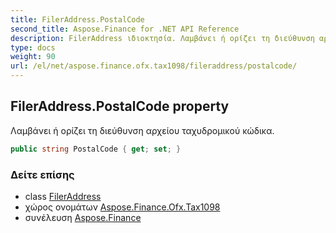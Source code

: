 ```yaml
---
title: FilerAddress.PostalCode
second_title: Aspose.Finance for .NET API Reference
description: FilerAddress ιδιοκτησία. Λαμβάνει ή ορίζει τη διεύθυνση αρχείου ταχυδρομικού κώδικα.
type: docs
weight: 90
url: /el/net/aspose.finance.ofx.tax1098/fileraddress/postalcode/
---
```

## FilerAddress.PostalCode property

Λαμβάνει ή ορίζει τη διεύθυνση αρχείου ταχυδρομικού κώδικα.

```csharp
public string PostalCode { get; set; }
```

### Δείτε επίσης

* class [FilerAddress](../)
* χώρος ονομάτων [Aspose.Finance.Ofx.Tax1098](../../fileraddress/)
* συνέλευση [Aspose.Finance](../../../)



